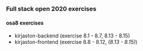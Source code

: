 ### Full stack open 2020 exercises

#### osa8 exercises

* kirjaston-backend    (exercise 8.1 - 8.7, 8.13 - 8.15)
* kirjaston-frontend    (exercise 8.8 - 8.12, _(8.13 - 8.15)_)